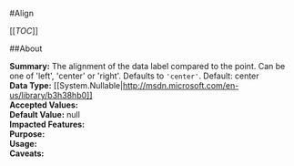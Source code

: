 #Align

[[_TOC_]]

##About

**Summary:**  The alignment of the data label compared to the point. Can be one of 'left', 'center' or 'right'. Defaults to <code>'center'</code>. Default: center   
**Data Type:** [[System.Nullable|http://msdn.microsoft.com/en-us/library/b3h38hb0]]  
**Accepted Values:**   
**Default Value:** null  
**Impacted Features:**   
**Purpose:**   
**Usage:**   
**Caveats:**   

